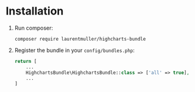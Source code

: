# Installation

1. Run composer:
 
    ```console
    composer require laurentmuller/highcharts-bundle
    ```

2. Register the bundle in your `config/bundles.php`:

    ```php
    return [
        ...
        HighchartsBundle\HighchartsBundle::class => ['all' => true],
        ...
    ]
    ```
